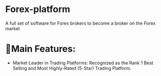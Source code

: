 # Forex-platform
A full set of software for Forex brokers to become a broker on the Forex market

# 🔗Main Features:

- Market Leader in Trading Platforms: Recognized as the Rank 1 Best Selling and Most Highly-Rated (5-Star) Trading Platform.
